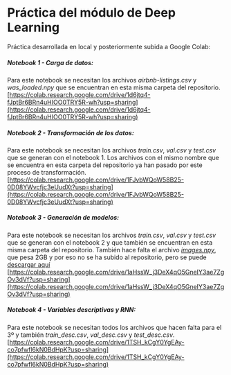 # Práctica del módulo de Deep Learning
Práctica desarrollada en local y posteriormente subida a Google Colab:

##### Notebook 1 - Carga de datos:
Para este notebook se necesitan los archivos *airbnb-listings.csv* y *was_loaded.npy* que se encuentran en esta misma carpeta del repositorio. <br>
[https://colab.research.google.com/drive/1d6jtq4-fJptBr6BRn4uHIOO0TRY5R-wh?usp=sharing](https://colab.research.google.com/drive/1d6jtq4-fJptBr6BRn4uHIOO0TRY5R-wh?usp=sharing)

##### Notebook 2 - Transformación de los datos:
Para este notebook se necesitan los archivos *train.csv*, *val.csv* y *test.csv* que se generan con el notebook 1. Los archivos con el mismo nombre que se encuentra en esta carpeta del repositorio ya han pasado por este proceso de transformación. <br>
[https://colab.research.google.com/drive/1FJvbWQoW58B25-0D08YWvcfjc3eUudXt?usp=sharing](https://colab.research.google.com/drive/1FJvbWQoW58B25-0D08YWvcfjc3eUudXt?usp=sharing)

##### Notebook 3 - Generación de modelos:
Para este notebook se necesitan los archivos *train.csv*, *val.csv* y *test.csv* que se generan con el notebook 2 y que también se encuentran en esta misma carpeta del repositorio. También hace falta el archivo [*images.npy*](https://drive.google.com/file/d/17SMynjOAXvaEStb4Lf9Hen_kR8zIWBrH/view?usp=sharing), que pesa 2GB y por eso no se ha subido al repositorio, pero se puede [descargar aquí](https://drive.google.com/file/d/17SMynjOAXvaEStb4Lf9Hen_kR8zIWBrH/view?usp=sharing) <br>
[https://colab.research.google.com/drive/1aHssW_j3DeX4qO5GneIY3ae7ZgOv3dVf?usp=sharing](https://colab.research.google.com/drive/1aHssW_j3DeX4qO5GneIY3ae7ZgOv3dVf?usp=sharing)

##### Notebook 4 - Variables descriptivas y RNN:
Para este notebook se necesitan todos los archivos que hacen falta para el 3º y también *train\_desc.csv*, *val\_desc.csv* y *test\_desc.csv*.
[https://colab.research.google.com/drive/1TSH_kCgY0YgEAy-co7pfwfl6kN0BdHpK?usp=sharing](https://colab.research.google.com/drive/1TSH_kCgY0YgEAy-co7pfwfl6kN0BdHpK?usp=sharing)